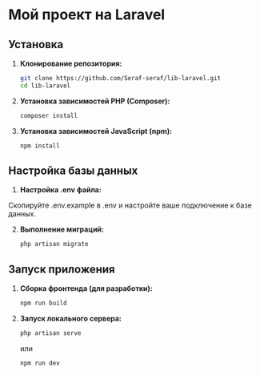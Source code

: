 # Мой проект на Laravel

## Установка

1. **Клонирование репозитория:**

   ```bash
   git clone https://github.com/Seraf-seraf/lib-laravel.git
   cd lib-laravel
   ```
   
2. **Установка зависимостей PHP (Composer):**
    
    ```bash
    composer install
    ```

2. **Установка зависимостей JavaScript (npm):**

    ```bash
   npm install
   ```
   
## Настройка базы данных

1. **Настройка .env файла:**

Скопируйте .env.example в .env и настройте ваше подключение к базе данных.

2. **Выполнение миграций:**

    ```bash
    php artisan migrate
    ```
   
## Запуск приложения

1. **Сборка фронтенда (для разработки):**

    ```bash
    npm run build
    ```

2. **Запуск локального сервера:**

    ```bash
    php artisan serve
    ```
   или
    ```bash
    npm run dev
    ```
